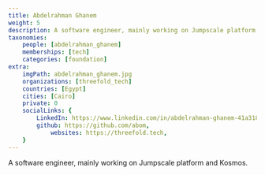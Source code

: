 ```yaml
---
title: Abdelrahman Ghanem
weight: 5
description: A software engineer, mainly working on Jumpscale platform and Kosmos.
taxonomies:
    people: [abdelrahman_ghanem]
    memberships: [tech]
    categories: [foundation]
extra:
    imgPath: abdelrahman_ghanem.jpg
    organizations: [threefold_tech]
    countries: [Egypt]
    cities: [Cairo]
    private: 0
    socialLinks: {
        LinkedIn: https://www.linkedin.com/in/abdelrahman-ghanem-41a31815/,
        github: https://github.com/abom,
            websites: https://threefold.tech,
    }
---
```


A software engineer, mainly working on Jumpscale platform and Kosmos.
